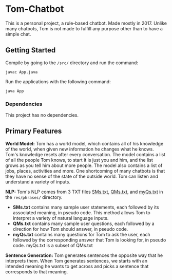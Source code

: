 # Tom-Chatbot

This is a personal project, a rule-based chatbot. Made mostly in 2017. Unlike many chatbots, Tom is not made to fulfill any purpose other than to have a simple chat.

## Getting Started

Compile by going to the `/src/` directory and run the command:
```
javac App.java
```

Run the applications with the following command:
```
java App
```

### Dependencies

This project has no dependencies.

## Primary Features

**World Model:** Tom has a world model, which contains all of his knowledge of the world, when given new information he changes what he knows. Tom's knowledge resets after every conversation. The model contains a list of all the people Tom knows, to start it is just you and him, and the list grows as you tell him about more people. The model also contains a list of jobs, places, activities and more. One shortcoming of many chatbots is that they have no sense of the state of the outside world. Tom can listen and understand a variety of inputs.

**NLP:** Tom's NLP comes from 3 TXT files [SMs.txt](res/phrases/SMs.txt), [QMs.txt](res/phrases/QMs.txt), and [myQs.txt](res/phrases/myQs.txt) in the `res/phrases/` directory.

* **SMs.txt** contains many sample user statements, each followed by its associated meaning, in pseudo code. This method allows Tom to interpret a variety of natural language inputs.
* **QMs.txt** contains many sample user questions, each followed by a direction for how Tom should answer, in pseudo code.
* **myQs.txt** contains many questions for Tom to ask the user, each followed by the corresponding answer that Tom is looking for, in pseudo code. myQs.txt is a subset of QMs.txt

**Sentence Generation:** Tom generates sentences the opposite way that he interprets them. When Tom generates sentences, we starts with an intended meaning he wants to get across and picks a sentence that corresponds to that meaning.
